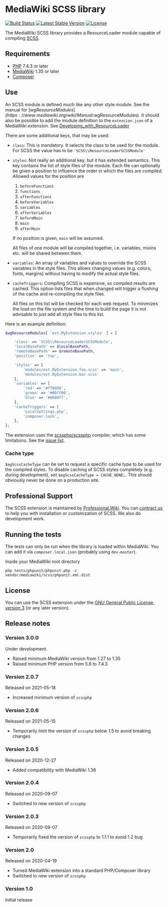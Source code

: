 # MediaWiki SCSS library

[![Build Status](https://scrutinizer-ci.com/g/ProfessionalWiki/SCSS/badges/build.png?b=master)](https://scrutinizer-ci.com/g/ProfessionalWiki/SCSS/build-status/master)
[![Latest Stable Version](https://poser.pugx.org/mediawiki/scss/version.png)](https://packagist.org/packages/mediawiki/scss)
[![License](https://poser.pugx.org/mediawiki/scss/license)](https://packagist.org/packages/mediawiki/scss)

The MediaWiki SCSS library provides a ResourceLoader module capable of compiling [SCSS].

## Requirements

- [PHP] 7.4.3 or later
- [MediaWiki] 1.35 or later
- [Composer]

## Use

An SCSS module is defined much like any other style module. See the manual for
[$wgResourceModules](https://www.mediawiki.org/wiki/Manual:$wgResourceModules).
It should also be possible to add the module definition to the `extension.json`
of a MediaWiki extension. See
[Developing_with_ResourceLoader](https://www.mediawiki.org/wiki/ResourceLoader/Developing_with_ResourceLoader)

There are some additional keys, that may be used:
* `class`:
	This is mandatory. It selects the class to be used for the module. For
 	SCSS the value has to be `'SCSS\\ResourceLoaderSCSSModule'`
* `styles`:
	Not really an additional key, but it has extended semantics. This key
	contains the list of style files of the module. Each file can optionally be
	given a position to influence the order in which the files are compiled.
	Allowed values for the position are
	1. `beforeFunctions`
	2. `functions`
	3. `afterFunctions`
    4. `beforeVariables`
    5. `variables`
    6. `afterVariables`
    7. `beforeMain`
    8. `main`
    9. `afterMain`

	If no position is given, `main` will be assumed.

    All files of one module will be compiled together, i.e. variables, mixins
    etc. will be shared between them.

* `variables`:
	An array of variables and values to override the SCSS variables in the
	style files. This allows changing values (e.g. colors, fonts, margins)
	without having to modify the actual style files.
* `cacheTriggers`:
	Compiling SCSS is expensive, so compiled results are cached. This option
	lists files that when changed will trigger a flushing of the cache and
	re-compiling the style files.

	All files on this list will be checked for each web request. To minimizes the
	load on the file system and the time to build the page it is not advisable
	to just add all style files to this list.

Here is an example definition:
```php
$wgResourceModules[ 'ext.MyExtension.styles' ] = [

	'class' => 'SCSS\\ResourceLoaderSCSSModule',
	'localBasePath' => $localBasePath,
	'remoteBasePath' => $remoteBasePath,
	'position' => 'top',

	'styles' => [
		'modules/ext.MyExtension.foo.scss' => 'main',
		'modules/ext.MyExtension.bar.scss'
	],
	'variables' => [
		'red' => '#ff0000',
		'green' => '#00ff00',
		'blue' => '#0000ff',
	],
	'cacheTriggers' => [
		'LocalSettings.php',
		'composer.lock',
	],
];
```

The extension uses the [scssphp/scssphp](https://github.com/scssphp/scssphp)
compiler, which has some limitations. See the
[issue list](https://github.com/scssphp/scssphp/issues).


### Cache type

`$egScssCacheType` can be set to request a specific cache type to be used for
the compiled styles. To disable caching of SCSS styles completely (e.g. during
development), set `$egScssCacheType = CACHE_NONE;`. This should obviously never
be done on a production site.

## Professional Support

The SCSS extension is maintained by [Professional.Wiki](https://professional.wiki).
You can [contract us][contact-form] to help you with installation or customization of SCSS.
We also do development work.

## Running the tests

The tests can only be run when the library is loaded within MediaWiki.
You can add it via `composer.local.json` (probably using `dev-master`).

Inside your MediaWiki root directory

    php tests/phpunit/phpunit.php -c vendor/mediawiki/scss/phpunit.xml.dist

## License

You can use the SCSS extension under the [GNU General Public License,
version 3][license] (or any later version).

[PHP]: https://php.net
[MediaWiki]: https://www.mediawiki.org/wiki/MediaWiki
[Composer]: https://getcomposer.org/
[license]: https://www.gnu.org/copyleft/gpl.html
[SCSS]: https://en.wikipedia.org/wiki/Sass_(stylesheet_language)
[contact-form]: https://professional.wiki/en/contact

## Release notes

### Version 3.0.0

Under development.

* Raised minimum MediaWiki version from 1.27 to 1.35
* Raised minimum PHP version from 5.6 to 7.4.3

### Version 2.0.7

Released on 2021-05-18

* Increased minimum version of `scssphp`

### Version 2.0.6

Released on 2021-05-15

* Temporarily limit the version of `scssphp` below 1.5 to avoid breaking changes

### Version 2.0.5

Released on 2020-12-27

* Added compatibility with MediaWiki 1.36

### Version 2.0.4

Released on 2020-09-07

* Switched to new version of `scssphp`

### Version 2.0.3

Released on 2020-09-07

* Temporarily fixed the version of `scssphp` to 1.1.1 to avoid 1.2 bug

### Version 2.0

Released on 2020-04-19

* Turned MediaWiki extension into a standard PHP/Composer library
* Switched to new version of `scssphp`

### Version 1.0

Initial release
